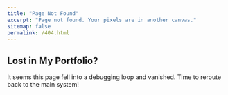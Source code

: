 ```yaml
---
title: "Page Not Found"
excerpt: "Page not found. Your pixels are in another canvas."
sitemap: false
permalink: /404.html
---
```


## Lost in My Portfolio?

It seems this page fell into a debugging loop and vanished. Time to reroute back to the main system!